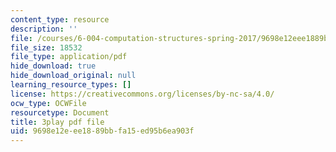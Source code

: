 ```yaml
---
content_type: resource
description: ''
file: /courses/6-004-computation-structures-spring-2017/9698e12eee1889bbfa15ed95b6ea903f_dLeI7A7VezQ.pdf
file_size: 18532
file_type: application/pdf
hide_download: true
hide_download_original: null
learning_resource_types: []
license: https://creativecommons.org/licenses/by-nc-sa/4.0/
ocw_type: OCWFile
resourcetype: Document
title: 3play pdf file
uid: 9698e12e-ee18-89bb-fa15-ed95b6ea903f
---
```

